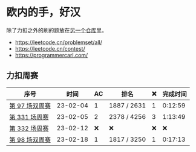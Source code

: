 # 欧内的手，好汉

除了力扣之外的刷的题放在[另一个仓库](https://github.com/mancuoj/fuck-algorithms)里。

- https://leetcode.cn/problemset/all/
- https://leetcode.cn/contest/
- https://programmercarl.com/


## 力扣周赛

| 序号                                                               | 时间     | AC  | 排名        | ❌   | 完成时间 |
| ------------------------------------------------------------------ | -------- | --- | ----------- | --- | -------- |
| [第 97 场双周赛](https://leetcode.cn/contest/biweekly-contest-97/) | 23-02-04 | 1   | 1887 / 2631 | 1   | 0:12:59  |
| [第 331 场周赛](https://leetcode.cn/contest/weekly-contest-331/)   | 23-02-05 | 2   | 2378 / 4256 | 3   | 1:13:49  |
| [第 332 场周赛](https://leetcode.cn/contest/weekly-contest-332/)   | 23-02-12 | ❌   | ❌           | ❌   | ❌        |
| [第 98 场双周赛](https://leetcode.cn/contest/biweekly-contest-98)  | 23-02-18 | 1   | 1817 / 3250 | 1   | 0:17:13  |

